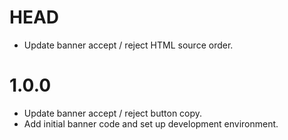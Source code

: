 # HEAD

-   Update banner accept / reject HTML source order.

# 1.0.0

-   Update banner accept / reject button copy.
-   Add initial banner code and set up development environment.
